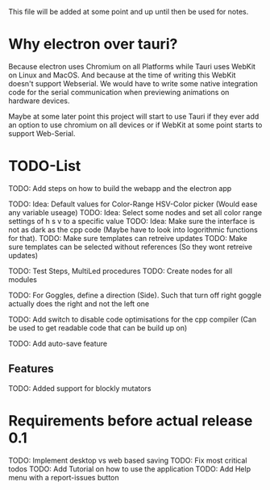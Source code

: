 
This file will be added at some point and up until then be used for notes.

# Why electron over tauri?
Because electron uses Chromium on all Platforms while Tauri uses WebKit on Linux and MacOS.
And because at the time of writing this WebKit doesn't support Webserial. We would have to write some native integration code for the serial communication when previewing animations on hardware devices.

Maybe at some later point this project will start to use Tauri if they ever add an option to use chromium on all devices or if WebKit at some point starts to support Web-Serial.

# TODO-List

TODO: Add steps on how to build the webapp and the electron app

TODO: Idea: Default values for Color-Range HSV-Color picker (Would ease any variable useage)
TODO: Idea: Select some nodes and set all color range settings of h s v to a specific value
TODO: Idea: Make sure the interface is not as dark as the cpp code (Maybe have to look into logorithmic functions for that).
TODO: Make sure templates can retreive updates
TODO: Make sure templates can be selected without references (So they wont retreive updates)

TODO: Test Steps, MultiLed procedures
TODO: Create nodes for all modules

TODO: For Goggles, define a direction (Side). Such that turn off right goggle actually does the right and not the left one

TODO: Add switch to disable code optimisations for the cpp compiler (Can be used to get readable code that can be build up on)

TODO: Add auto-save feature

## Features

TODO: Added support for blockly mutators

# Requirements before actual release 0.1
TODO: Implement desktop vs web based saving
TODO: Fix most critical todos
TODO: Add Tutorial on how to use the application
TODO: Add Help menu with a report-issues button